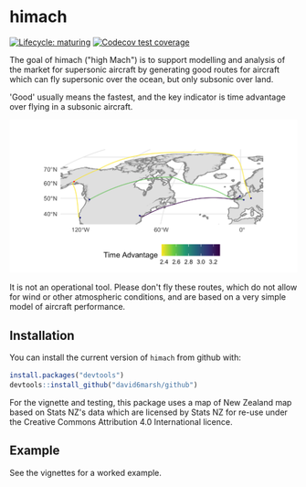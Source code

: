 # himach

<!-- badges: start -->
[![Lifecycle: maturing](https://img.shields.io/badge/lifecycle-maturing-blue.svg)](https://www.tidyverse.org/lifecycle/#maturing)
[![Codecov test coverage](https://codecov.io/gh/david6marsh/himach/branch/main/graph/badge.svg)](https://codecov.io/gh/david6marsh/himach?branch=main)
<!-- badges: end -->

The goal of himach ("high Mach") is to support modelling and analysis of the market for supersonic aircraft by generating good routes for aircraft which can fly supersonic over the ocean, but only subsonic over land. 

'Good' usually means the fastest, and the key indicator is time advantage over flying in a subsonic aircraft.

![Three example routes, including a refuel stop in Anchorage. (Original map: www.naturalearthdata.com)](vignettes/three_routes.png)

It is not an operational tool. Please don't fly these routes, which do not allow for wind or other atmospheric conditions, and are based on a very simple model of aircraft performance.

## Installation

You can install the current version of `himach` from github with:

``` r
install.packages("devtools")
devtools::install_github("david6marsh/github")
```

For the vignette and testing, this package uses a map of New Zealand map based on Stats NZ's data which are licensed by Stats NZ for re-use under the Creative Commons Attribution 4.0 International licence. 

## Example

See the vignettes for a worked example.

